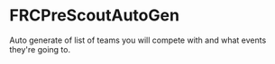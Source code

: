 # FRCPreScoutAutoGen
Auto generate of list of teams you will compete with and what events they're going to.
